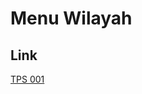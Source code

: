 # Menu Wilayah

## Link

[TPS 001](https://github.com/gigit-pemilu/pemilu-2024-92-papua-barat/tree/main/pilpres/hitung-suara/sub/92-papua-barat/sub/08-kaimana/sub/06-teluk-arguni-bawah/sub/2003-wermenu/sub/001-tps)

